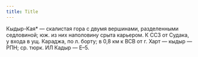 ```yaml
---
title: Title
---
```


Кыдыр-Кая* — скалистая гора с двумя вершинами, разделенными седловиной; юж. из
них наполовину срыта карьером. К ССЗ от Судака, у входа в ущ. Караджа, по л.
борту; в 0,8 км к ВСВ от г. Харт — кыдыр — РПН; ср. тюрк. ИЛ Кадыр — Е–5.
